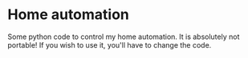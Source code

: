 # Home automation
Some python code to control my home automation. It is absolutely not portable! If you wish to use it, you'll have to change the code.
